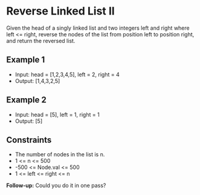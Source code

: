 # Reverse Linked List II

Given the head of a singly linked list and two integers left and right where left <= right, reverse the nodes of the list from position left to position right, and return the reversed list.

## Example 1

- Input: head = [1,2,3,4,5], left = 2, right = 4
- Output: [1,4,3,2,5]

## Example 2

- Input: head = [5], left = 1, right = 1
- Output: [5]

## Constraints

- The number of nodes in the list is n.
- 1 <= n <= 500
- -500 <= Node.val <= 500
- 1 <= left <= right <= n

**Follow-up:** Could you do it in one pass?
